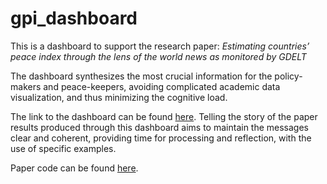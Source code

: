 # gpi_dashboard

This is a dashboard to support the research paper: _Estimating countries’ peace index through the lens of the world news as monitored by GDELT_

The dashboard synthesizes the most crucial information for the policy-makers and peace-keepers, avoiding complicated academic data visualization, and thus minimizing the cognitive load.

The link to the dashboard can be found [here](https://kdd.isti.cnr.it/~dfadda/gpi_prediction/). Telling the story of the paper results produced through this dashboard aims to maintain the messages clear and coherent, providing time for processing and reflection, with the use of specific examples.

Paper code can be found [here](https://github.com/VickyVouk/GDELT_GPI_SHAP_project).
